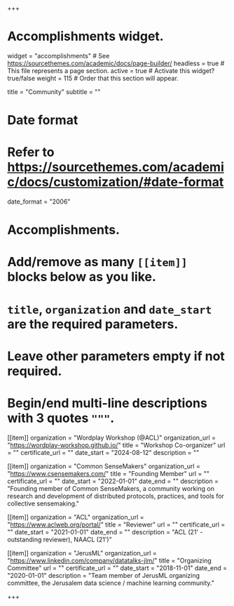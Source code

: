 +++
# Accomplishments widget.
widget = "accomplishments"  # See https://sourcethemes.com/academic/docs/page-builder/
headless = true  # This file represents a page section.
active = true  # Activate this widget? true/false
weight = 115  # Order that this section will appear.

title = "Community"
subtitle = ""

# Date format
#   Refer to https://sourcethemes.com/academic/docs/customization/#date-format
date_format = "2006"

# Accomplishments.
#   Add/remove as many `[[item]]` blocks below as you like.
#   `title`, `organization` and `date_start` are the required parameters.
#   Leave other parameters empty if not required.
#   Begin/end multi-line descriptions with 3 quotes `"""`.

[[item]]
  organization = "Wordplay Workshop (@ACL)"
  organization_url = "https://wordplay-workshop.github.io/"
  title = "Workshop Co-organizer"
  url = ""
  certificate_url = ""
  date_start = "2024-08-12"
  description = ""

[[item]]
  organization = "Common SenseMakers"
  organization_url = "https://www.csensemakers.com/"
  title = "Founding Member"
  url = ""
  certificate_url = ""
  date_start = "2022-01-01"
  date_end = ""
  description = "Founding member of Common SenseMakers, a community working on research and development of distributed protocols, practices, and tools for collective sensemaking."


[[item]]
  organization = "ACL"
  organization_url = "https://www.aclweb.org/portal/"
  title = "Reviewer"
  url = ""
  certificate_url = ""
  date_start = "2021-01-01"
  date_end = ""
  description = "ACL (21' - outstanding reviewer), NAACL (21')"

[[item]]
  organization = "JerusML"
  organization_url = "https://www.linkedin.com/company/datatalks-jlm/"
  title = "Organizing Committee"
  url = ""
  certificate_url = ""
  date_start = "2018-11-01"
  date_end = "2020-01-01"
  description = "Team member of JerusML organizing committee, the Jerusalem data science / machine learning community."



+++
